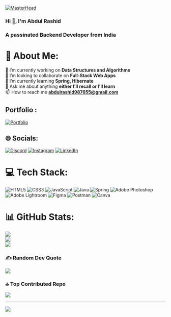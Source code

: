 [![MasterHead](https://iconshots.com/wp-content/uploads/2019/03/Java-Developer-1920x960.jpg)](https://abdulrashid06.github.io)
### Hi 👋, I'm Abdul Rashid

<h3> A passinated Backend Developer from India <h3>
  
  
  

# 💫 About Me:
🔭 I’m currently working on **Data Structures and Algorithms**
<br>
👯 I’m looking to collaborate on **Full-Stack Web Apps**
<br>
🌱 I’m currently learning  **Spring, Hibernate**
<br>
💬 Ask me about anything **either I'll recall or I'll learn**
<br>
📫 How to reach me **abdulrashid987655@gmail.com**
<!--   <br>
All of my projects are available at [https://abdulrashid06.github.io/](https://abdulrashid06.github.io/) -->

  
## Portfolio :
  [![Portfolio](https://img.shields.io/badge/Portfolio-%23000000.svg?style=for-the-badge&logo=firefox&logoColor=#FF7139)](https://abdulrashid06.github.io/)

  
## 🌐 Socials:
[![Discord](https://img.shields.io/badge/Discord-%237289DA.svg?logo=discord&logoColor=white)](https://discordapp.com/users/abdulrashid06#3491) [![Instagram](https://img.shields.io/badge/Instagram-%23E4405F.svg?logo=Instagram&logoColor=white)](https://www.instagram.com/princeabdullah886/?igshid=ZDdkNTZiNTM%3D) [![LinkedIn](https://img.shields.io/badge/LinkedIn-%230077B5.svg?logo=linkedin&logoColor=white)](https://www.linkedin.com/in/abdul-rashid-8184901aa) 
<!--   [![Codepen](https://img.shields.io/badge/Codepen-000000?style=for-the-badge&logo=codepen&logoColor=white)](https://codepen.io/abdulrashid06)  -->




# 💻 Tech Stack:
![HTML5](https://img.shields.io/badge/html5-%23E34F26.svg?style=for-the-badge&logo=html5&logoColor=white) ![CSS3](https://img.shields.io/badge/css3-%231572B6.svg?style=for-the-badge&logo=css3&logoColor=white) ![JavaScript](https://img.shields.io/badge/javascript-%23323330.svg?style=for-the-badge&logo=javascript&logoColor=%23F7DF1E)  ![Java](https://img.shields.io/badge/java-%23ED8B00.svg?style=for-the-badge&logo=java&logoColor=white) ![Spring](https://img.shields.io/badge/spring-%236DB33F.svg?style=for-the-badge&logo=spring&logoColor=white) ![Adobe Photoshop](https://img.shields.io/badge/adobephotoshop-%2331A8FF.svg?style=for-the-badge&logo=adobephotoshop&logoColor=white) ![Adobe Lightroom](https://img.shields.io/badge/Adobe%20Lightroom-31A8FF.svg?style=for-the-badge&logo=Adobe%20Lightroom&logoColor=white) 	![Figma](https://img.shields.io/badge/figma-%23F24E1E.svg?style=for-the-badge&logo=figma&logoColor=white)  ![Postman](https://img.shields.io/badge/Postman-FF6C37?style=for-the-badge&logo=postman&logoColor=white) ![Canva](https://img.shields.io/badge/Canva-%2300C4CC.svg?style=for-the-badge&logo=Canva&logoColor=white)




# 📊 GitHub Stats:
![](https://github-readme-stats.vercel.app/api?username=abdulrashid06&theme=radical&hide_border=false&include_all_commits=true&count_private=true)<br/>
![](https://github-readme-streak-stats.herokuapp.com/?user=abdulrashid06&theme=radical&hide_border=false)<br/>
![](https://github-readme-stats.vercel.app/api/top-langs/?username=abdulrashid06&theme=radical&hide_border=false&include_all_commits=true&count_private=true&layout=compact)



### ✍️ Random Dev Quote
![](https://quotes-github-readme.vercel.app/api?type=horizontal&theme=radical)



### 🔝 Top Contributed Repo
![](https://github-contributor-stats.vercel.app/api?username=abdulrashid06&limit=5&theme=dark&combine_all_yearly_contributions=true)

<!-- ### 😂 Random Dev Meme -->
<!-- <img src="https://rm.up.railway.app/" width="512px"/> -->

---
[![](https://visitcount.itsvg.in/api?id=abdulrashid06&icon=6&color=3)](https://visitcount.itsvg.in)

<!-- Proudly created with GPRM ( https://gprm.itsvg.in ) -->
